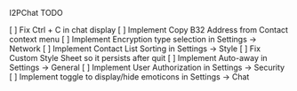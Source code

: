 I2PChat TODO

[ ] Fix Ctrl + C in chat display
[ ] Implement Copy B32 Address from Contact context menu
[ ] Implement Encryption type selection in Settings -> Network
[ ] Implement Contact List Sorting in Settings -> Style
[ ] Fix Custom Style Sheet so it persists after quit
[ ] Implement Auto-away in Settings -> General
[ ] Implement User Authorization in Settings -> Security
[ ] Implement toggle to display/hide emoticons in Settings -> Chat
